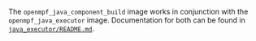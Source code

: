 The `openmpf_java_component_build` image works in conjunction with the `openmpf_java_executor` image. 
Documentation for both can be found in [`java_executor/README.md`](../java_executor/README.md).
